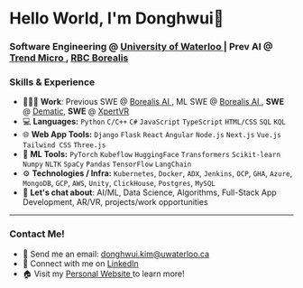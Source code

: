 # Hello World, I'm Donghwui👋
### Software Engineering @ <a href="https://uwaterloo.ca/software-engineering">University of Waterloo </a> | Prev AI @  <a href="https://www.trendmicro.com/en_ca/business.html"> Trend Micro </a>, <a href="https://rbcborealis.com/"> RBC Borealis </a>

### Skills & Experience
- 👨🏻‍💻 **Work**: Previous SWE @ <a href="https://www.trendmicro.com/en_ca/business.html"> Borealis AI </a>, ML SWE @ <a href="https://rbcborealis.com/"> Borealis AI </a>, **SWE** @ <a href="https://www.dematic.com/en-ca/">Dematic</a>, **SWE** @ <a href="https://xpertvr.ca/">XpertVR</a>
- 💻 **Languages:** `Python` `C/C++` `C#` `JavaScript` `TypeScript` `HTML/CSS` `SQL` `KQL`
- 🌐 **Web App Tools:** `Django` `Flask` `React` `Angular` `Node.js` `Next.js` `Vue.js` `Tailwind CSS` `Three.js`
- 🤖 **ML Tools:** `PyTorch` `Kubeflow` `HuggingFace` `Transformers` `Scikit-learn` `Numpy` `NLTK` `SpaCy` `Pandas` `TensorFlow` `LangChain`
- ⚙️ **Technologies / Infra:** `Kubernetes`, `Docker`, `ADX`, `Jenkins`, `OCP`, `GHA`, `Azure`, `MongoDB`, `GCP`, `AWS`, `Unity`, `ClickHouse`, `Postgres`, `MySQL` 
- 💬 **Let's chat about**: AI/ML, Data Science, Algorithms, Full-Stack App Development, AR/VR, projects/work opportunities
---
### Contact Me!
- 📧 Send me an email: donghwui.kim@uwaterloo.ca
- 🔗 Connect with me on <a href="https://www.linkedin.com/in/donghwui/">LinkedIn</a>
- 🏠 Visit my <a href="https://donghwui.com/">Personal Website </a> to learn more!

